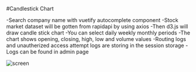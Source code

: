 #Candlestick Chart 

-Search company name with vuetify autocomplete component
-Stock market dataset will be gotten from rapidapi by using axios
-Then d3.js will draw candle stick chart
-You can select daily weekly monthly periods
-The chart shows opening, closing, high, low and volume values
-Routing logs and unautherized access attempt logs are storing in the session storage
-Logs can be found in admin page


![screen](https://user-images.githubusercontent.com/71823597/143720450-ccdcd3a8-c338-459a-8ec0-a916d090ab9c.gif)
